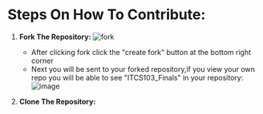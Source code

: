 # Steps On How To Contribute:

1. **Fork The Repository:**
   ![fork](https://github.com/user-attachments/assets/65c0ed44-e85c-4fe5-a0a8-eecd25daead1)
   - After clicking fork click the "create fork" button at the bottom right corner 
   - Next you will be sent to your forked repository,if you view your own repo you will be able to see "ITCS103_Finals" in your repository:
     ![image](https://github.com/user-attachments/assets/cf746528-1890-449d-b361-9e111111fd10)

2. **Clone The Repository:**
